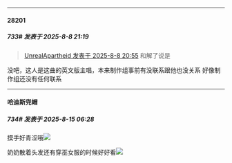 ﻿
*****

####  28201  
##### 733#       发表于 2025-8-8 21:19

<blockquote><a href="httphttps://stage1st.com/2b/forum.php?mod=redirect&amp;goto=findpost&amp;pid=68236885&amp;ptid=2154428" target="_blank">UnrealApartheid 发表于 2025-8-8 20:55</a>
和解了说是</blockquote>
没吧，这人是这曲的英文版主唱，本来制作组事前有没联系跟他也没关系
好像制作组还没有任何联系

*****

####  哈迪斯兜帽  
##### 734#       发表于 2025-8-15 06:28

摸手好青涩哦<img src="https://static.stage1st.com/image/smiley/face2017/025.png" referrerpolicy="no-referrer">

奶奶散着头发还有穿巫女服的时候好好看<img src="https://static.stage1st.com/image/smiley/face2017/075.png" referrerpolicy="no-referrer">

